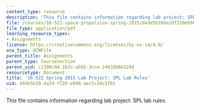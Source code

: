 ```yaml
---
content_type: resource
description: 'This file contains information regarding lab project: SPL lab rules.'
file: /courses/16-522-space-propulsion-spring-2015/d4de5b39da2df220e898aec5c34c5fb5_MIT16_522S15_LabRules.pdf
file_type: application/pdf
learning_resource_types:
- Assignments
license: https://creativecommons.org/licenses/by-nc-sa/4.0/
ocw_type: OCWFile
parent_title: Assignments
parent_type: CourseSection
parent_uid: c1300c9d-1b2c-a592-3cce-24633b6b329d
resourcetype: Document
title: '16.522 Spring 2015 Lab Project: SPL Lab Rules'
uid: d4de5b39-da2d-f220-e898-aec5c34c5fb5
---
```

This file contains information regarding lab project: SPL lab rules.